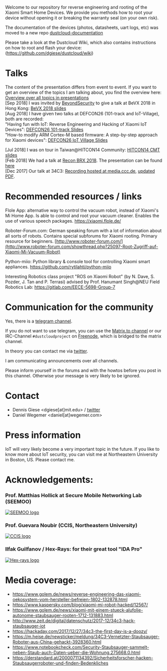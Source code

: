 Welcome to our repository for reverse engineering and rooting of the Xiaomi Smart Home Devices. We provide you methods how to root your device without opening it or breaking the warranty seal (on your own risk).

The documentation of the devices (photos, datasheets, uart logs, etc) was moved to a new repo [dustcloud-documentation](https://github.com/dgiese/dustcloud-documentation)

Please take a look at the Dustcloud Wiki, which also contains instructions on how to root and flash your device: (https://github.com/dgiese/dustcloud/wiki)

# Talks
The content of the presentation differs from event to event. If you want to get an overview of the topics I am talking about, you find the overview here: [Overview over all topics in presentations](http://dontvacuum.me/talks/topics.html)  
[Sep 2018] I was invited by [BeyondSecurity](https://www.beyondsecurity.com/) to give a talk at BeVX 2018 in Hong Kong: [BeVX 2018 slides](http://dontvacuum.me/talks/BeVX-2018/BeVX.html)  
[Aug 2018] I have given two talks at DEFCON26 (101-track and IoT-Village), both are recorded:  
"Having fun with IoT: Reverse Engineering and Hacking of Xiaomi IoT Devices": [DEFCON26 101-track Slides](https://dgiese.scripts.mit.edu/talks/DEFCON26/DEFCON26-Having_fun_with_IoT-Xiaomi.html)  
"How-to modify ARM Cortex-M based firmware: A step-by-step approach for Xiaomi devices": [DEFCON26 IoT Village Slides](https://dgiese.scripts.mit.edu/talks/DEFCON26-IoT-Village/DEFCON26-IoT-Village_How_to_Modify_Cortex_M_Firmware-Xiaomi.html)  

[Jul 2018] I was on tour in Taiwan@HITCON14 Community: [HITCON14 CMT slides](https://dgiese.scripts.mit.edu/talks/HITCON14CMT/hitcon14-iot-reveng-101-xiaomi.html)  
[Feb 2018] We had a talk at [Recon BRX 2018](https://recon.cx/2018/brussels/). The presentation can be found [here](https://dgiese.scripts.mit.edu/talks/Recon-BRX2018/recon_brx_2018.html)  
[Dec 2017] Our talk at 34C3: [Recording hosted at media.ccc.de]( https://media.ccc.de/v/34c3-9147-unleash_your_smart-home_devices_vacuum_cleaning_robot_hacking), [updated PDF](https://dgiese.scripts.mit.edu/talks/34c3-2017/34c3.html).  

# Recommended resources / links

Flole App: alternative way to control the vacuum robot, instead of Xiaomi's Mi Home App. Is able to control and root your vacuum cleaner. Enables the use of various speech packages.
https://xiaomi.flole.de/

Roboter-Forum.com: German speaking forum with a lot of information about all sorts of robots. Contains special subforums for Xiaomi rooting. Primary resource for beginners.
[http://www.roboter-forum.com/](http://www.roboter-forum.com/showthread.php?25097-Root-Zugriff-auf-Xiaomi-Mi-Vacuum-Robot)

Python-miio: Python library & console tool for controlling Xiaomi smart appliances. 
https://github.com/rytilahti/python-miio

Interesting Robotics class project "ROS on Xiaomi Robot" (by N. Dave, S. Pozder, J. Tan and P. Terrasi) advised by Prof. Hanumant Singh@NEU Field Robotics Lab: 
https://gitlab.com/EECE-5698-Group-7

# Communication for the community
Yes, there is a [telegram channel](https://t.me/joinchat/Fl7Mm0iEV7Pgf9ngDyly-g).

If you do not want to use telegram, you can use the [Matrix.to channel](https://matrix.to/#/#dustcloud:matrix.org)
or our IRC-Channel `#dustcloudproject` on [Freenode](https://freenode.net/), which is bridged to the matrix channel. 

In theory you can contact me via [twitter](https://twitter.com/dgi_DE).

I am communicating announcements over all channels. 

Please inform yourself in the forums and with the howtos before you post in this channel. Otherwise your message is very likely to be ignored.


# Contact
* Dennis Giese <dgiese[at]mit.edu> / [twitter](https://twitter.com/dgi_DE)
* Daniel Wegemer <daniel[at]wegemer.com>

# Press information
IoT will very likely become a very important topic in the future. 
If you like to know more about IoT security, you can visit me at Northeastern University in Boston, US. Please contact me.

# Acknowledgements:
### Prof. Matthias Hollick at Secure Mobile Networking Lab (SEEMOO)
<a href="https://www.seemoo.tu-darmstadt.de">![SEEMOO logo](https://github.com/dgiese/dustcloud-documentation/raw/master/gfx/seemoo.png)</a>
### Prof. Guevara Noubir (CCIS, Northeastern University)
<a href="http://www.ccs.neu.edu/home/noubir/Home.html">![CCIS logo](https://github.com/dgiese/dustcloud-documentation/raw/master/gfx/CCISLogo_S_gR.png)</a>
### Ilfak Guilfanov / Hex-Rays: for their great tool "IDA Pro"
<a href="https://www.hex-rays.com/">![Hex-rays logo](https://github.com/dgiese/dustcloud-documentation//raw/master/gfx/hex-rays.png)</a>
# Media coverage:
* https://www.golem.de/news/reverse-engineering-das-xiaomi-oekosystem-vom-hersteller-befreien-1802-132878.html
* https://www.kaspersky.com/blog/xiaomi-mi-robot-hacked/12567/
* https://www.golem.de/news/xiaomi-mit-einem-stueck-alufolie-autonome-staubsauger-rooten-1712-131883.html
* http://www.zeit.de/digital/datenschutz/2017-12/34c3-hack-staubsauger-iot
* https://hackaday.com/2017/12/27/34c3-the-first-day-is-a-doozy/
* https://m.heise.de/newsticker/meldung/34C3-Vernetzter-Staubsauger-Roboter-aus-China-gehackt-3928360.html
* https://www.notebookcheck.com/Security-Staubsauger-sammelt-neben-Staub-auch-Daten-ueber-die-Wohnung.275668.0.html
* https://derstandard.at/2000071134392/Sicherheitsforscher-hacken-Staubsaugerroboter-und-finden-Bedenkliches
